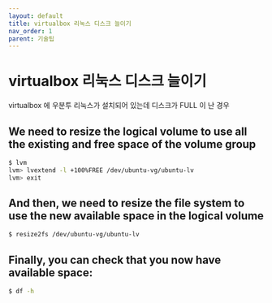 ```yaml
---
layout: default
title: virtualbox 리눅스 디스크 늘이기
nav_order: 1
parent: 기술팁
---
```


# virtualbox 리눅스 디스크 늘이기

virtualbox 에 우분투 리눅스가 설치되어 있는데 디스크가 FULL 이 난 경우

## We need to resize the logical volume to use all the existing and free space of the volume group

```sh
$ lvm
lvm> lvextend -l +100%FREE /dev/ubuntu-vg/ubuntu-lv
lvm> exit
```

## And then, we need to resize the file system to use the new available space in the logical volume

```sh
$ resize2fs /dev/ubuntu-vg/ubuntu-lv
```
## Finally, you can check that you now have available space:

```sh
$ df -h
```